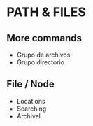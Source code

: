 # PATH & FILES

## More commands

<ul>
<li>Grupo de archivos</li>
<li>Grupo directorio</li>
</ul>

## File / Node

<ul>
<li>Locations</li>
<li>Searching</li>
<li>Archival</li>
</ul>

